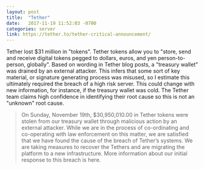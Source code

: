 ```yaml
---
layout: post
title:  "Tether"
date:   2017-11-19 11:52:03 -0700
categories: server
link: https://tether.to/tether-critical-announcement/
---
```

Tether lost $31 million in "tokens". Tether tokens allow you to "store, send and receive digital tokens pegged to dollars, euros, and yen person-to-person, globally". Based on wording in Tether blog posts, a "treasury wallet" was drained by an external attacker. This infers that some sort of key material, or signature generating process was misused, so I estimate this ultimately required the breach of a high risk server. This could change with new information, for instance, if the treasury wallet was cold. The Tether team claims high confidence in identifying their root cause so this is not an "unknown" root cause.

> On Sunday, November 19th, $30,950,010.00 in Tether tokens were stolen from our treasury wallet through malicious action by an external attacker. While we are in the process of co-ordinating and co-operating with law enforcement on this matter, we are satisfied that we have found the cause of the breach of Tether’s systems. We are taking measures to recover the Tethers and are migrating the platform to a new infrastructure. More information about our initial response to this breach is here.
